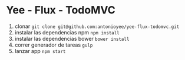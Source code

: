 # Yee - Flux - TodoMVC

1. clonar `git clone git@github.com:antonioyee/yee-flux-todomvc.git`
2. instalar las dependencias npm `npm install`
3. instalar las dependencias bower `bower install`
4. correr generador de tareas `gulp`
5. lanzar app `npm start`
